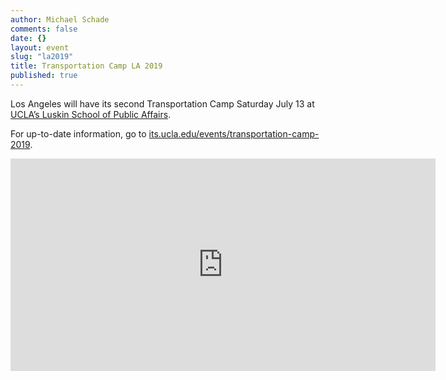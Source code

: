 ```yaml
---
author: Michael Schade
comments: false
date: {}
layout: event
slug: "la2019"
title: Transportation Camp LA 2019
published: true
---
```

Los Angeles will have its second Transportation Camp Saturday July 13 at <a href="https://luskin.ucla.edu/">UCLA’s Luskin School of Public Affairs</a>.

For up-to-date information, go to <a href="https://www.its.ucla.edu/events/transportation-camp-2019">its.ucla.edu/events/transportation-camp-2019</a>.

<iframe src="https://www.google.com/maps/embed?pb=!1m14!1m8!1m3!1d13219.237212562863!2d-118.4390865!3d34.0744024!3m2!1i1024!2i768!4f13.1!3m3!1m2!1s0x0%3A0x1d5f61de3ba096c!2sUCLA+Luskin+School+of+Public+Affairs!5e0!3m2!1sen!2sus!4v1554439598225!5m2!1sen!2sus" width="680" height="340" frameborder="0" style="border:0" allowfullscreen></iframe>
